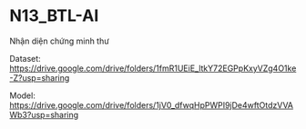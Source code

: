 # N13_BTL-AI
Nhận diện chứng minh thư

<space>Dataset: https://drive.google.com/drive/folders/1fmR1UEiE_ltkY72EGPpKxyVZg4O1ke-Z?usp=sharing<space>

Model: https://drive.google.com/drive/folders/1jV0_dfwqHpPWPI9jDe4wftOtdzVVAWb3?usp=sharing
